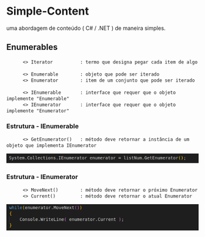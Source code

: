 # Simple-Content
uma abordagem de conteúdo ( C# / .NET ) de maneira simples.



## Enumerables

          <> Iterator          : termo que designa pegar cada item de algo
      
          <> Enumerable        : objeto que pode ser iterado
          <> Enumerator        : item de um conjunto que pode ser iterado 
          
          <> IEnumerable       : interface que requer que o objeto implemente "Enumerable"
          <> IEnumerator       : interface que requer que o objeto implemente "Enumerator"

  ### Estrutura - IEnumerable

          <> GetEnumerator()   : método deve retornar a instância de um objeto que implementa IEnumerator

![alt text](assets/images/img2.png)

  ### Estrutura - IEnumerator

          <> MoveNext()        : método deve retornar o próximo Enumerator
          <> Current()         : método deve retornar o atual Enumerator
          
![alt text](assets/images/img1.png)
